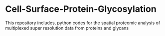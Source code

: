 # Cell-Surface-Protein-Glycosylation
This repository includes, python codes for the spatial proteomic analysis of multiplexed super resolution data from proteins and glycans
